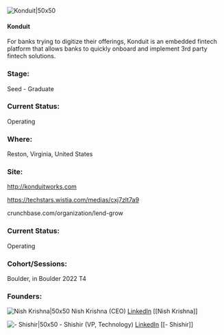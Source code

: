 

![Konduit|50x50](https://apimg.techstars.com/profiles/1664225471063_623408.png)

#### Konduit
For banks trying to digitize their offerings, Konduit is an embedded fintech platform that allows banks to quickly onboard and implement 3rd party fintech solutions.

### Stage: 
Seed - Graduate 

### Current Status: 
Operating

### Where:
Reston, Virginia, United States

### Site:
http://konduitworks.com

https://techstars.wistia.com/medias/cxj7zlt7a9

crunchbase.com/organization/lend-grow

### Current Status: 
Operating

### Cohort/Sessions: 
Boulder, in Boulder 2022 T4

### Founders: 

![Nish Krishna|50x50](https://www.f6s.com/content-resource/profiles/3005249_th2.jpg) Nish Krishna (CEO) [LinkedIn](https://linkedin.com/in/nishithkrishna) [[Nish Krishna]]

![- Shishir|50x50](https://www.f6s.com/content-resource/profiles/3004072_th2.jpg) - Shishir (VP, Technology) [LinkedIn](https://linkedin.com/in/shishir-58019618) [[- Shishir]]


